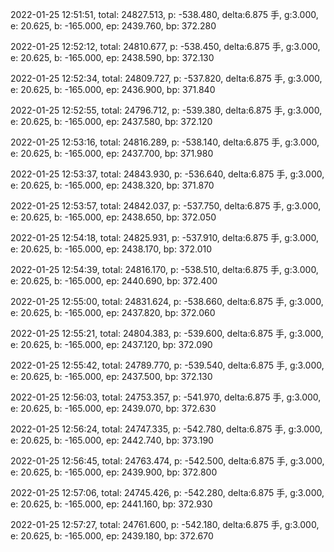 2022-01-25 12:51:51, total: 24827.513, p: -538.480, delta:6.875 手, g:3.000, e: 20.625, b: -165.000, ep: 2439.760, bp: 372.280

2022-01-25 12:52:12, total: 24810.677, p: -538.450, delta:6.875 手, g:3.000, e: 20.625, b: -165.000, ep: 2438.590, bp: 372.130

2022-01-25 12:52:34, total: 24809.727, p: -537.820, delta:6.875 手, g:3.000, e: 20.625, b: -165.000, ep: 2436.900, bp: 371.840

2022-01-25 12:52:55, total: 24796.712, p: -539.380, delta:6.875 手, g:3.000, e: 20.625, b: -165.000, ep: 2437.580, bp: 372.120

2022-01-25 12:53:16, total: 24816.289, p: -538.140, delta:6.875 手, g:3.000, e: 20.625, b: -165.000, ep: 2437.700, bp: 371.980

2022-01-25 12:53:37, total: 24843.930, p: -536.640, delta:6.875 手, g:3.000, e: 20.625, b: -165.000, ep: 2438.320, bp: 371.870

2022-01-25 12:53:57, total: 24842.037, p: -537.750, delta:6.875 手, g:3.000, e: 20.625, b: -165.000, ep: 2438.650, bp: 372.050

2022-01-25 12:54:18, total: 24825.931, p: -537.910, delta:6.875 手, g:3.000, e: 20.625, b: -165.000, ep: 2438.170, bp: 372.010

2022-01-25 12:54:39, total: 24816.170, p: -538.510, delta:6.875 手, g:3.000, e: 20.625, b: -165.000, ep: 2440.690, bp: 372.400

2022-01-25 12:55:00, total: 24831.624, p: -538.660, delta:6.875 手, g:3.000, e: 20.625, b: -165.000, ep: 2437.820, bp: 372.060

2022-01-25 12:55:21, total: 24804.383, p: -539.600, delta:6.875 手, g:3.000, e: 20.625, b: -165.000, ep: 2437.120, bp: 372.090

2022-01-25 12:55:42, total: 24789.770, p: -539.540, delta:6.875 手, g:3.000, e: 20.625, b: -165.000, ep: 2437.500, bp: 372.130

2022-01-25 12:56:03, total: 24753.357, p: -541.970, delta:6.875 手, g:3.000, e: 20.625, b: -165.000, ep: 2439.070, bp: 372.630

2022-01-25 12:56:24, total: 24747.335, p: -542.780, delta:6.875 手, g:3.000, e: 20.625, b: -165.000, ep: 2442.740, bp: 373.190

2022-01-25 12:56:45, total: 24763.474, p: -542.500, delta:6.875 手, g:3.000, e: 20.625, b: -165.000, ep: 2439.900, bp: 372.800

2022-01-25 12:57:06, total: 24745.426, p: -542.280, delta:6.875 手, g:3.000, e: 20.625, b: -165.000, ep: 2441.160, bp: 372.930

2022-01-25 12:57:27, total: 24761.600, p: -542.180, delta:6.875 手, g:3.000, e: 20.625, b: -165.000, ep: 2439.180, bp: 372.670